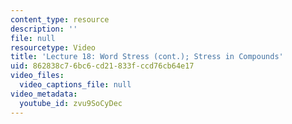```yaml
---
content_type: resource
description: ''
file: null
resourcetype: Video
title: 'Lecture 18: Word Stress (cont.); Stress in Compounds'
uid: 862838c7-6bc6-cd21-833f-ccd76cb64e17
video_files:
  video_captions_file: null
video_metadata:
  youtube_id: zvu9SoCyDec
---
```

